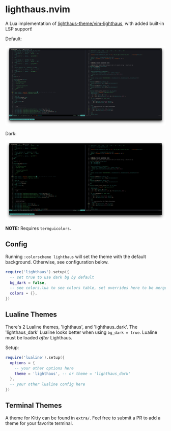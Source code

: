 # lighthaus.nvim

A Lua implementation of [lighthaus-theme/vim-lighthaus](https://github.com/lighthaus-theme/vim-lighthaus), with added built-in LSP support!

Default:

![normal](./assets/default.png)

Dark:

![dark](./assets/dark.png)

**NOTE:** Requires `termguicolors`.

## Config

Running `:colorscheme lighthaus` will set the theme with the default background. Otherwise, see configuration below.

```lua
require('lighthaus').setup({
  -- set true to use dark bg by default
  bg_dark = false,
  -- see colors.lua to see colors table, set overrides here to be merged with defaults
  colors = {},
})
```

## Lualine Themes

There's 2 Lualine themes, 'lighthaus', and 'lighthaus_dark'. The 'lighthaus_dark' Lualine looks better when
using `bg_dark = true`. Lualine must be loaded _after_ Lighthaus.

Setup:

```lua
require('lualine').setup({
  options = {
    -- your other options here
    theme = 'lighthaus', -- or theme = 'lighthaus_dark'
  },
  -- your other lualine config here
})
```

## Terminal Themes

A theme for Kitty can be found in `extra/`. Feel free to submit a PR to add a theme for your favorite terminal.
